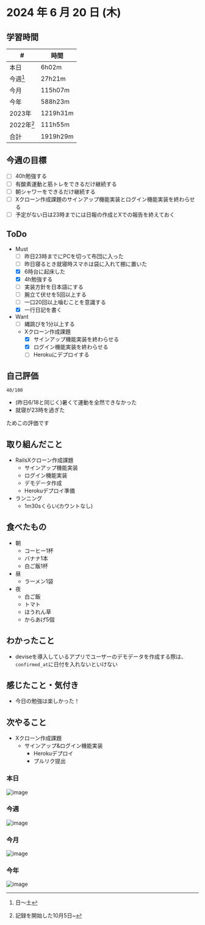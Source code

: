 # 2024 年 6 月 20 日 (木)

## 学習時間
| #          | 時間     |
| ---------- | -------- |
| 本日       | 6h02m    |
| 今週[^1]   | 27h21m   |
| 今月       | 115h07m  |
| 今年       | 588h23m  |
| 2023年     | 1219h31m |
| 2022年[^2] | 111h55m  |
| 合計       | 1919h29m |

## 今週の目標
- [ ] 40h勉強する
- [ ] 有酸素運動と筋トレをできるだけ継続する
- [ ] 朝シャワーをできるだけ継続する
- [ ] Xクローン作成課題のサインアップ機能実装とログイン機能実装を終わらせる
- [ ] 予定がない日は23時までには日報の作成とXでの報告を終えておく

## ToDo
- Must
  - [ ] 昨日23時までにPCを切って布団に入った
  - [ ] 昨日寝るとき就寝時スマホは袋に入れて棚に置いた
  - [x] 6時台に起床した
  - [x] 4h勉強する
  - [ ] 実装方針を日本語にする
  - [ ] 腕立て伏せを5回以上する
  - [ ] 一口20回以上噛むことを意識する
  - [x] 一行日記を書く
- Want
  - [ ] 縄跳びを1分以上する
  - Xクローン作成課題
    - [x] サインアップ機能実装を終わらせる
    - [x] ログイン機能実装を終わらせる
    - [ ] Herokuにデプロイする

## 自己評価
```
40/100
```
- (昨日6/18と同じく)暑くて運動を全然できなかった
- 就寝が23時を過ぎた

ためこの評価です

## 取り組んだこと
- RailsXクローン作成課題
  - サインアップ機能実装
  - ログイン機能実装
  - デモデータ作成
  - Herokuデプロイ準備
- ランニング
  - 1m30sくらい(カウントなし)

## 食べたもの
- 朝
  - コーヒー1杯
  - バナナ1本
  - 白ご飯1杯
- 昼
  - ラーメン1袋
- 夜
  - 白ご飯
  - トマト
  - ほうれん草
  - からあげ5個

## わかったこと
- deviseを導入しているアプリでユーザーのデモデータを作成する際は、`confirmed_at`に日付を入れないといけない

## 感じたこと・気付き
- 今日の勉強は楽しかった！

## 次やること
- Xクローン作成課題
  - サインアップ&ログイン機能実装
    - Herokuデプロイ
    - プルリク提出

### 本日
![image](https://github.com/nil-ramuda/daily_report/assets/94735931/8b6b07a2-57d4-489d-a03d-41982e610fec)

### 今週
![image](https://github.com/nil-ramuda/daily_report/assets/94735931/ef8794ff-45fb-4e40-bc0e-db6160bb5ca9)

### 今月
![image](https://github.com/nil-ramuda/daily_report/assets/94735931/12e2aef0-baa9-4792-9d3b-cc1964c7f527)

### 今年
![image](https://github.com/nil-ramuda/daily_report/assets/94735931/a7954d60-3852-41b6-9f19-dd5343adba24)


[^1]: 日〜土
[^2]: 記録を開始した10月5日~
